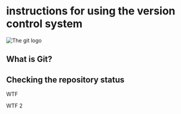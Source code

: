 # **instructions for using the version control system**

![The git logo](images.jpeg)

## What is Git?

## Checking the repository status

WTF

WTF 2